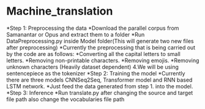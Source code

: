 # Machine_translation
*Step 1: Preprocessing the data
  *Download the parallel corpus from Samanantar or Opus and extract them to a folder
  *Run DataPreprocessing.py inside Model folder(This will generate two new files after preprocessing)
  *Currently the preprocessing that is being carried out by the code are as follows:
  *Converting all the capital letters to small letters.
  *Removing non-printable characters.
  *Removing emojis.
  *Removing unknown characters (Heavily dataset dependent) 4.We will be using sentencepiece as the tokenizer
*Step 2: Training the model
  *Currently there are three models CNNSeq2Seq, Transformer model and RNN based LSTM network.
  *Just feed the data generated from step 1. into the model.
*Step 3: Inference
  *Run translate.py after changing the source and target file path also change the vocabularies file path

